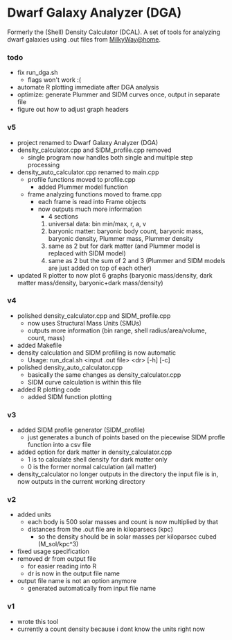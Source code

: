 # Dwarf Galaxy Analyzer (DGA)
Formerly the (Shell) Density Calculator (DCAL).
A set of tools for analyzing dwarf galaxies using .out files from [MilkyWay@home](https://github.com/Milkyway-at-home/milkywayathome_client).

### todo
 - fix run_dga.sh
    - flags won't work :(
 - automate R plotting immediate after DGA analysis
 - optimize: generate Plummer and SIDM curves once, output in separate file
 - figure out how to adjust graph headers

### v5
 - project renamed to Dwarf Galaxy Analyzer (DGA)
 - density_calculator.cpp and SIDM_profile.cpp removed
    - single program now handles both single and multiple step processing
 - density_auto_calculator.cpp renamed to main.cpp
    - profile functions moved to profile.cpp
       - added Plummer model function
    - frame analyzing functions moved to frame.cpp
       - each frame is read into Frame objects
       - now outputs much more information
          - 4 sections
         1. universal data: bin min/max, r, a, v
         2. baryonic matter: baryonic body count, baryonic mass, baryonic density, Plummer mass, Plummer density
         3. same as 2 but for dark matter (and Plummer model is replaced with SIDM model)
         4. same as 2 but the sum of 2 and 3 (Plummer and SIDM models are just added on top of each other)
 - updated R plotter to now plot 6 graphs (baryonic mass/density, dark matter mass/density, baryonic+dark mass/density) 

### v4
 - polished density_calculator.cpp and SIDM_profile.cpp
    - now uses Structural Mass Units (SMUs)
    - outputs more information (bin range, shell radius/area/volume, count, mass)
 - added Makefile
 - density calculation and SIDM profiling is now automatic
    - Usage: run_dcal.sh \<input .out file> \<dr> \[-h] \[-c]
 - polished density_auto_calculator.cpp
    - basically the same changes as density_calculator.cpp
    - SIDM curve calculation is within this file
 - added R plotting code
    - added SIDM function plotting

### v3
 - added SIDM profile generator (SIDM_profile)
    - just generates a bunch of points based on the piecewise SIDM profle function into a csv file
 - added option for dark matter in density_calculator.cpp
    - 1 is to calculate shell density for dark matter only
    - 0 is the former normal calculation (all matter)
 - density_calculator no longer outputs in the directory the input file is in, now outputs in the current working directory

### v2
 - added units
    - each body is 500 solar masses and count is now multiplied by that 
    - distances from the .out file are in kiloparsecs (kpc)
       - so the density should be in solar masses per kiloparsec cubed (M_sol/kpc^3)
 - fixed usage specification
 - removed dr from output file
    - for easier reading into R
    - dr is now in the output file name
 - output file name is not an option anymore
    - generated automatically from input file name

### v1
 - wrote this tool
 - currently a count density because i dont know the units right now
